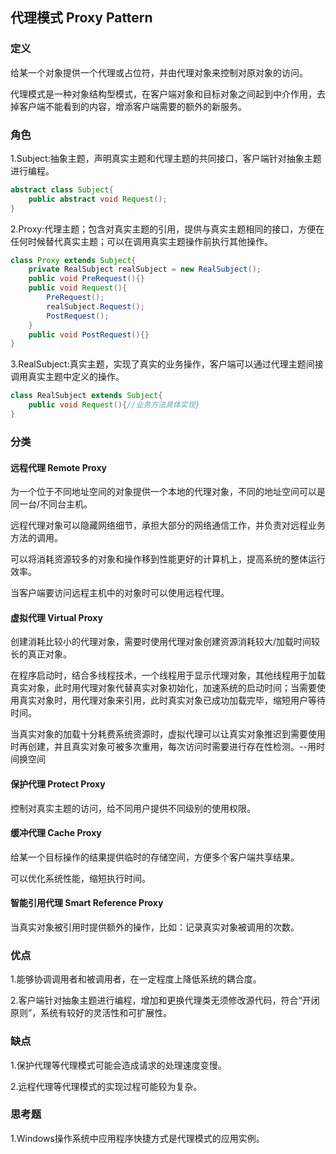 ## 代理模式 Proxy Pattern

### 定义

给某一个对象提供一个代理或占位符，并由代理对象来控制对原对象的访问。

代理模式是一种对象结构型模式，在客户端对象和目标对象之间起到中介作用，去掉客户端不能看到的内容，增添客户端需要的额外的新服务。

### 角色 

1.Subject:抽象主题，声明真实主题和代理主题的共同接口，客户端针对抽象主题进行编程。
```java
abstract class Subject{
    public abstract void Request();
}
```
2.Proxy:代理主题；包含对真实主题的引用，提供与真实主题相同的接口，方便在任何时候替代真实主题；可以在调用真实主题操作前执行其他操作。
```java
class Proxy extends Subject{
    private RealSubject realSubject = new RealSubject();
    public void PreRequest(){}
    public void Request(){
        PreRequest();
        realSubject.Request();
        PostRequest();
    }
    public void PostRequest(){}
}
```
3.RealSubject:真实主题，实现了真实的业务操作，客户端可以通过代理主题间接调用真实主题中定义的操作。
```java
class RealSubject extends Subject{
    public void Request(){//业务方法具体实现}
}
```

### 分类

#### 远程代理 Remote Proxy

为一个位于不同地址空间的对象提供一个本地的代理对象，不同的地址空间可以是同一台/不同台主机。

远程代理对象可以隐藏网络细节，承担大部分的网络通信工作，并负责对远程业务方法的调用。

可以将消耗资源较多的对象和操作移到性能更好的计算机上，提高系统的整体运行效率。

当客户端要访问远程主机中的对象时可以使用远程代理。

#### 虚拟代理 Virtual Proxy

创建消耗比较小的代理对象，需要时使用代理对象创建资源消耗较大/加载时间较长的真正对象。

在程序启动时，结合多线程技术，一个线程用于显示代理对象，其他线程用于加载真实对象，此时用代理对象代替真实对象初始化，加速系统的启动时间；当需要使用真实对象时，用代理对象来引用，此时真实对象已成功加载完毕，缩短用户等待时间。

当真实对象的加载十分耗费系统资源时，虚拟代理可以让真实对象推迟到需要使用时再创建，并且真实对象可被多次重用，每次访问时需要进行存在性检测。--用时间换空间

#### 保护代理 Protect Proxy

控制对真实主题的访问，给不同用户提供不同级别的使用权限。

#### 缓冲代理 Cache Proxy

给某一个目标操作的结果提供临时的存储空间，方便多个客户端共享结果。

可以优化系统性能，缩短执行时间。

#### 智能引用代理 Smart Reference Proxy

当真实对象被引用时提供额外的操作，比如：记录真实对象被调用的次数。

### 优点

1.能够协调调用者和被调用者，在一定程度上降低系统的耦合度。

2.客户端针对抽象主题进行编程，增加和更换代理类无须修改源代码，符合“开闭原则”，系统有较好的灵活性和可扩展性。

### 缺点

1.保护代理等代理模式可能会造成请求的处理速度变慢。

2.远程代理等代理模式的实现过程可能较为复杂。

### 思考题

1.Windows操作系统中应用程序快捷方式是代理模式的应用实例。

